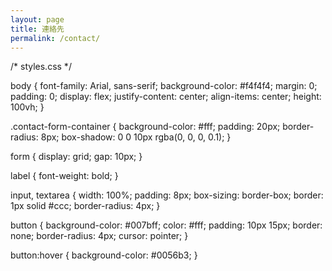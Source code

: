 ```yaml
---
layout: page
title: 連絡先
permalink: /contact/
---
```

/* styles.css */

body {
  font-family: Arial, sans-serif;
  background-color: #f4f4f4;
  margin: 0;
  padding: 0;
  display: flex;
  justify-content: center;
  align-items: center;
  height: 100vh;
}

.contact-form-container {
  background-color: #fff;
  padding: 20px;
  border-radius: 8px;
  box-shadow: 0 0 10px rgba(0, 0, 0, 0.1);
}

form {
  display: grid;
  gap: 10px;
}

label {
  font-weight: bold;
}

input,
textarea {
  width: 100%;
  padding: 8px;
  box-sizing: border-box;
  border: 1px solid #ccc;
  border-radius: 4px;
}

button {
  background-color: #007bff;
  color: #fff;
  padding: 10px 15px;
  border: none;
  border-radius: 4px;
  cursor: pointer;
}

button:hover {
  background-color: #0056b3;
}
